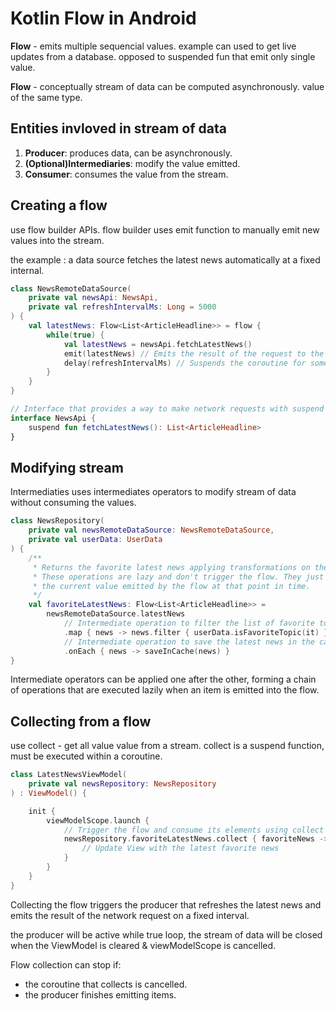 # **Kotlin Flow in Android**

**Flow** - emits multiple sequencial values. example can used to get live updates from a database.
opposed to suspended fun that emit only single value.

**Flow** - conceptually stream of data can be computed asynchronously. value of the same type.

## **Entities invloved in stream of data**

1. **Producer**: produces data, can be asynchronously.
2. **(Optional)Intermediaries**: modify the value emitted.
3. **Consumer**: consumes the value from the stream.

## **Creating a flow**

use flow builder APIs.
flow builder uses emit function to manually emit new values into the stream.

the example :
a data source fetches the latest news automatically at a fixed internal.

```kotlin
class NewsRemoteDataSource(
    private val newsApi: NewsApi,
    private val refreshIntervalMs: Long = 5000
) {
    val latestNews: Flow<List<ArticleHeadline>> = flow {
        while(true) {
            val latestNews = newsApi.fetchLatestNews()
            emit(latestNews) // Emits the result of the request to the flow
            delay(refreshIntervalMs) // Suspends the coroutine for some time
        }
    }
}

// Interface that provides a way to make network requests with suspend functions
interface NewsApi {
    suspend fun fetchLatestNews(): List<ArticleHeadline>
}
```

## **Modifying stream**

Intermediaties uses intermediates operators to modify stream of data without consuming the values.

```kotlin
class NewsRepository(
    private val newsRemoteDataSource: NewsRemoteDataSource,
    private val userData: UserData
) {
    /**
     * Returns the favorite latest news applying transformations on the flow.
     * These operations are lazy and don't trigger the flow. They just transform
     * the current value emitted by the flow at that point in time.
     */
    val favoriteLatestNews: Flow<List<ArticleHeadline>> =
        newsRemoteDataSource.latestNews
            // Intermediate operation to filter the list of favorite topics
            .map { news -> news.filter { userData.isFavoriteTopic(it) } }
            // Intermediate operation to save the latest news in the cache
            .onEach { news -> saveInCache(news) }
}
```

Intermediate operators can be applied one after the other, forming a chain of operations that are executed lazily when an item is emitted into the flow.

## **Collecting from a flow**

use collect - get all value value from a stream.
collect is a suspend function, must be executed within a coroutine.

```kotlin
class LatestNewsViewModel(
    private val newsRepository: NewsRepository
) : ViewModel() {

    init {
        viewModelScope.launch {
            // Trigger the flow and consume its elements using collect
            newsRepository.favoriteLatestNews.collect { favoriteNews ->
                // Update View with the latest favorite news
            }
        }
    }
}
```

Collecting the flow triggers the producer that refreshes the latest news and emits the result of the network request on a fixed interval.

the producer will be active while true loop, the stream of data will be closed when the ViewModel is cleared & viewModelScope is cancelled.

Flow collection can stop if:

- the coroutine that collects is cancelled.
- the producer finishes emitting items.
